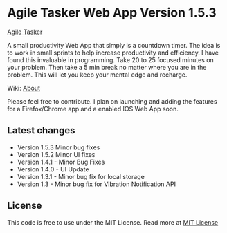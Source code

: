 <h1>Agile Tasker Web App Version 1.5.3</h1>
<a href="http://splintercode.github.io/AgileTasker/App/" target="_blank">Agile Tasker</a>
<p>A small productivity Web App that simply is a countdown timer. The idea is to work in small sprints to help increase
productivity and efficiency. I have found this invaluable in programming. Take 20 to 25 focused minutes on your problem. Then 
take a 5 min break no matter where you are in the problem. This will let you keep your mental edge and recharge.</p>

Wiki: <a href="http://en.wikipedia.org/wiki/Pomodoro_Technique" target="_blank">About</a>

<p>Please feel free to contribute. I plan on launching and adding the features for a Firefox/Chrome app and a
enabled IOS Web App soon.</p>

<h2>Latest changes</h2>
<ul>
<li>Version 1.5.3 Minor bug fixes</li>
<li>Version 1.5.2 Minor UI fixes</li>
<li>Version 1.4.1 - Minor Bug Fixes</li>
<li>Version 1.4.0 - UI Update</li>
<li>Version 1.3.1 - Minor bug fix for local storage</li>
<li>Version 1.3 - Minor bug fix for Vibration Notification API</li>
</ul>

<h2>License</h2>
<p>
This code is free to use under the MIT License.
Read more at <a href="http://opensource.org/licenses/MIT" target="_blank">MIT License</a>
</p>

